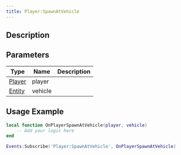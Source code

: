 ```yaml
---
title: Player:SpawnAtVehicle
---
```

## Description

## Parameters

| Type                                  | Name    | Description |
| ------------------------------------- | ------- | ----------- |
| [Player](/vext/ref/server/class/player) | player  |             |
| [Entity](/vext/ref/shared/class/entity) | vehicle |             |

## Usage Example

``` lua
local function OnPlayerSpawnAtVehicle(player, vehicle)
    -- Add your logic here
end

Events:Subscribe('Player:SpawnAtVehicle', OnPlayerSpawnAtVehicle)
```

